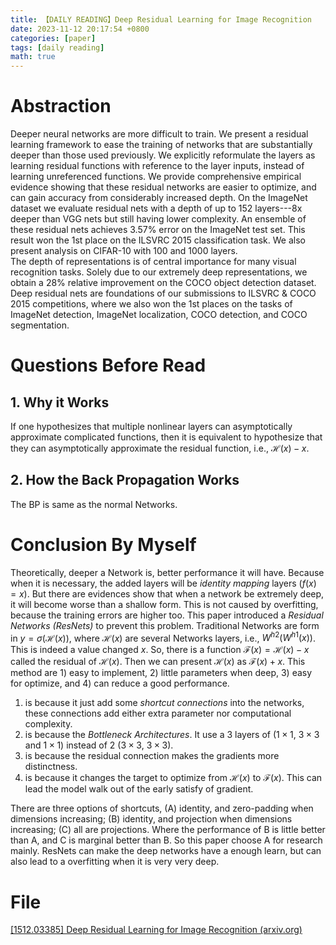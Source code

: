 ```yaml
---
title: 【DAILY READING】Deep Residual Learning for Image Recognition
date: 2023-11-12 20:17:54 +0800
categories: [paper]
tags: [daily reading]
math: true
---
```



# Abstraction
Deeper neural networks are more difficult to train. We present a residual learning framework to ease the training of networks that are substantially deeper than those used previously.
We explicitly reformulate the layers as learning residual functions with reference to the layer inputs, instead of learning unreferenced functions.
We provide comprehensive empirical evidence showing that these residual networks are easier to optimize, and can gain accuracy from considerably increased depth. 
On the ImageNet dataset we evaluate residual nets with a depth of up to 152 layers---8x deeper than VGG nets but still having lower complexity. 
An ensemble of these residual nets achieves 3.57% error on the ImageNet test set. 
This result won the 1st place on the ILSVRC 2015 classification task. We also present analysis on CIFAR-10 with 100 and 1000 layers.  
The depth of representations is of central importance for many visual recognition tasks.
Solely due to our extremely deep representations, we obtain a 28% relative improvement on the COCO object detection dataset. 
Deep residual nets are foundations of our submissions to ILSVRC & COCO 2015 competitions, where we also won the 1st places on the tasks of ImageNet detection, ImageNet localization, COCO detection, and COCO segmentation.
# Questions Before Read
## 1. Why it Works
If one hypothesizes that multiple nonlinear layers can asymptotically approximate complicated functions, then it is equivalent to hypothesize that they can asymptotically approximate the residual function, i.e., $\mathcal H(x)-x$. 
## 2. How the Back Propagation Works
The BP is same as the normal Networks.
# Conclusion By Myself
Theoretically, deeper a Network is, better performance it will have. Because when it is necessary, the added layers will be *identity mapping* layers ($f(x)=x$).
But there are evidences show that when a network be extremely deep, it will become worse than a shallow form. This is not caused by overfitting, because the training errors are higher too.
This paper introduced a *Residual Networks (ResNets)* to prevent this problem.
Traditional Networks are form in $y=\sigma(\mathcal H(x))$, where $\mathcal H(x)$ are several Networks layers, i.e., $W^{h2}(W^{h1}(x))$. This is indeed a value changed $x$. So, there is a function $\mathcal F(x) = \mathcal H(x) - x$ called the residual of $\mathcal H(x)$. Then we can present $\mathcal H(x)$ as $\mathcal F(x) + x$.
This method are 1) easy to implement, 2) little parameters when deep, 3) easy for optimize, and 4) can reduce a good performance.
1) is because it just add some *shortcut connections* into the networks, these connections add either extra parameter nor computational complexity.
2) is because the *Bottleneck Architectures*. It use a 3 layers of ($1\times 1$, $3\times3$ and $1\times1$) instead of 2 ($3\times3$, $3\times3$).
3) is because the residual connection makes the gradients more distinctness.
4) is because it changes the target to optimize from $\mathcal H(x)$ to $\mathcal F(x)$. This can lead the model walk out of the early satisfy of gradient.

There are three options of shortcuts, (A) identity, and zero-padding when dimensions increasing; (B) identity, and projection when dimensions increasing; (C) all are projections. Where the performance of B is little better than A, and C is marginal better than B. So this paper choose A for research mainly.
ResNets can make the deep networks have a enough learn, but can also lead to a overfitting when it is very very deep.
# File
[[1512.03385] Deep Residual Learning for Image Recognition (arxiv.org)](https://arxiv.org/abs/1512.03385) 